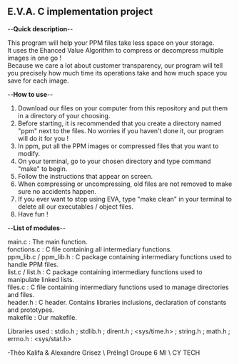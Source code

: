 ## E.V.A. C implementation project

--**Quick description**--

This program will help your PPM files take less space on your storage.  
It uses the Ehanced Value Algorithm to compress or decompress multiple images in one go !  
Because we care a lot about customer transparency, our program will tell you precisely how much time its operations take and how much space you save for each image.  

--**How to use**--

1) Download our files on your computer from this repository and put them in a directory of your choosing.
2) Before starting, it is recommended that you create a directory named "ppm" next to the files. No worries if you haven't done it, our program will do it for you !
3) In ppm, put all the PPM images or compressed files that you want to modify.
4) On your terminal, go to your chosen directory and type command "make" to begin.
5) Follow the instructions that appear on screen.
6) When compressing or uncompressing, old files are not removed to make sure no accidents happen.
7) If you ever want to stop using EVA, type "make clean" in your terminal to delete all our executables / object files.
8) Have fun !


--**List of modules**--

main.c :                 The main function.  
fonctions.c :            C file containing all intermediary functions.  
ppm_lib.c / ppm_lib.h :  C package containing intermediary functions used to handle PPM files.  
list.c / list.h :        C package containing intermediary functions used to manipulate linked lists.  
files.c :                C file containing intermediary functions used to manage directories and files.  
header.h :               C header. Contains libraries inclusions, declaration of constants and prototypes.  
makefile :               Our makefile.


Libraries used : stdio.h ; stdlib.h ; dirent.h ; <sys/time.h> ; string.h ; math.h ; errno.h : <sys/stat.h>

-Théo Kalifa & Alexandre Grisez \ PréIng1 Groupe 6 MI \ CY TECH
